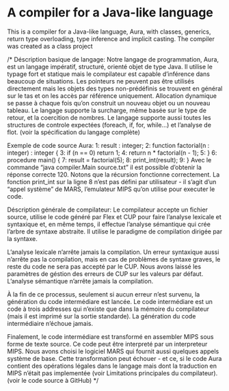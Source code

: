 # A compiler for a Java-like language
This is a compiler for a Java-like language, Aura, with classes, generics, return type overloading, type inference 
and implicit casting. The compiler was created as a class project 




/*
Déscription basique de langage: Notre langage de programmation, Aura, est un langage impératif, structuré, orienté objet de type Java. Il utilise le typage fort et statique mais le compilateur est capable d’inférence dans beaucoup de situations. Les pointeurs ne peuvent pas être utilisés directement mais les objets des types non-prédéfinis se trouvent en général sur le tas et on les accès par référence uniquement. Allocation dynamique se passe à chaque fois qu’on construit un nouveau objet ou un nouveau tableau. Le langage supporte la surcharge, même basée sur le type de retour, et la coercition de nombres. Le langage supporte aussi toutes les structures de controle expectées (foreach, if, for, while…) et l’analyse de flot. (voir la spécification du langage complète)

Exemple de code source Aura:
1: result : integer;
2: function factorial(n : integer) : integer {
3:   if (n == 0) return 1;
4:   return n * factorial(n - 1);
5: }
6: procedure main() {
7:   result = factorial(5);
8:   print_int(result);
9: }
Avec le commande “java compiler.Main source.txt” il est possible d’obtenir la réponse correcte 120. Notons que la récursion fonctionne correctement. La fonction print_int sur la ligne 8 n’est pas défini par utilisateur - il s’agit d’un “appel système” de MARS, l’emulateur MIPS qu’on utilise pour executer le code.

Déscription générale de compilateur: Le compilateur accepte un fichier source, utilise le code généré par Flex et CUP pour faire l’analyse lexicale et syntaxique et, en même temps, il effectue l’analyse sémantique qui crée l’arbre de syntaxe abstraite. Il utilise le paradigme de compilation dirigée par la syntaxe. 

L’analyse lexicale n’arrête jamais la compilation. Un erreur syntaxique aussi n’arrête pas la compilation, mais en cas de problèmes de syntaxe graves, le reste du code ne sera pas accepté par le CUP. Nous avons laissé les paramètres de géstion des erreurs de CUP sur les valeurs par défaut.  L’analyse sémantique n’arrête jamais la compilation.

À la fin de ce processus, seulement si aucun erreur n’est survenu, la génération du code intermédiare est lancée. Le code intermédiare est un code à trois addresses qui n’existe que dans la mémoire du compilateur (mais il est imprimé sur la sortie standarde). La génération du code intermédiaire n’échoue jamais.

Finalement, le code intermédiare est transformé en assembler MIPS sous forme de texte source. Ce code peut être interpreté par un interpreteur MIPS. Nous avons choisi le logiciel MARS qui fournit aussi quelques appels système de base. Cette transformation peut échouer - et ce, si le code Aura contient des opérations légales dans le langage mais dont la traduction en MIPS n’était pas implementée (voir Limitations principales du compilateur).
(voir le code source à GitHub)
*/
